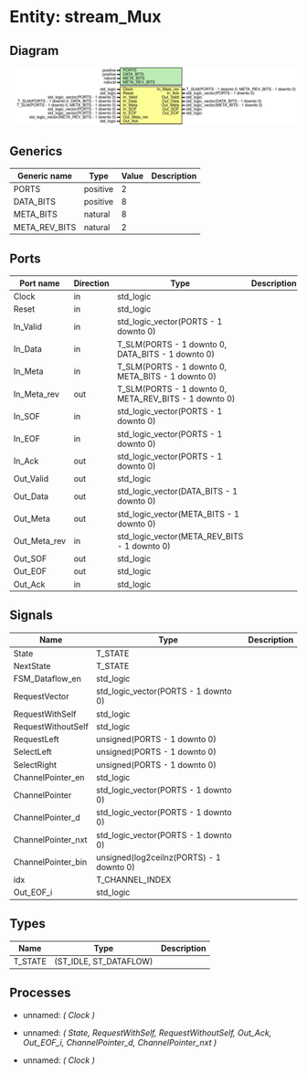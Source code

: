 # Entity: stream_Mux
## Diagram
![Diagram](stream_Mux.svg "Diagram")
## Generics
| Generic name  | Type     | Value | Description |
| ------------- | -------- | ----- | ----------- |
| PORTS         | positive | 2     |             |
| DATA_BITS     | positive | 8     |             |
| META_BITS     | natural  | 8     |             |
| META_REV_BITS | natural  | 2     |             |
## Ports
| Port name    | Direction | Type                                                  | Description |
| ------------ | --------- | ----------------------------------------------------- | ----------- |
| Clock        | in        | std_logic                                             |             |
| Reset        | in        | std_logic                                             |             |
| In_Valid     | in        | std_logic_vector(PORTS - 1 downto 0)                  |             |
| In_Data      | in        | T_SLM(PORTS - 1 downto 0, DATA_BITS - 1 downto 0)     |             |
| In_Meta      | in        | T_SLM(PORTS - 1 downto 0, META_BITS - 1 downto 0)     |             |
| In_Meta_rev  | out       | T_SLM(PORTS - 1 downto 0, META_REV_BITS - 1 downto 0) |             |
| In_SOF       | in        | std_logic_vector(PORTS - 1 downto 0)                  |             |
| In_EOF       | in        | std_logic_vector(PORTS - 1 downto 0)                  |             |
| In_Ack       | out       | std_logic_vector(PORTS - 1 downto 0)                  |             |
| Out_Valid    | out       | std_logic                                             |             |
| Out_Data     | out       | std_logic_vector(DATA_BITS - 1 downto 0)              |             |
| Out_Meta     | out       | std_logic_vector(META_BITS - 1 downto 0)              |             |
| Out_Meta_rev | in        | std_logic_vector(META_REV_BITS - 1 downto 0)          |             |
| Out_SOF      | out       | std_logic                                             |             |
| Out_EOF      | out       | std_logic                                             |             |
| Out_Ack      | in        | std_logic                                             |             |
## Signals
| Name               | Type                                     | Description |
| ------------------ | ---------------------------------------- | ----------- |
| State              | T_STATE                                  |             |
| NextState          | T_STATE                                  |             |
| FSM_Dataflow_en    | std_logic                                |             |
| RequestVector      | std_logic_vector(PORTS - 1 downto 0)     |             |
| RequestWithSelf    | std_logic                                |             |
| RequestWithoutSelf | std_logic                                |             |
| RequestLeft        | unsigned(PORTS - 1 downto 0)             |             |
| SelectLeft         | unsigned(PORTS - 1 downto 0)             |             |
| SelectRight        | unsigned(PORTS - 1 downto 0)             |             |
| ChannelPointer_en  | std_logic                                |             |
| ChannelPointer     | std_logic_vector(PORTS - 1 downto 0)     |             |
| ChannelPointer_d   | std_logic_vector(PORTS - 1 downto 0)     |             |
| ChannelPointer_nxt | std_logic_vector(PORTS - 1 downto 0)     |             |
| ChannelPointer_bin | unsigned(log2ceilnz(PORTS) - 1 downto 0) |             |
| idx                | T_CHANNEL_INDEX                          |             |
| Out_EOF_i          | std_logic                                |             |
## Types
| Name    | Type                   | Description |
| ------- | ---------------------- | ----------- |
| T_STATE | (ST_IDLE, ST_DATAFLOW) |             |
## Processes
- unnamed: _( Clock )_

- unnamed: _( State, RequestWithSelf, RequestWithoutSelf, Out_Ack, Out_EOF_i, ChannelPointer_d, ChannelPointer_nxt )_

- unnamed: _( Clock )_

